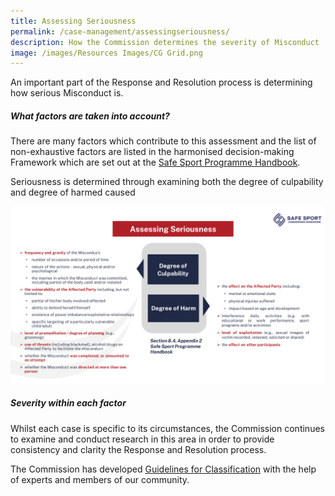 ```yaml
---
title: Assessing Seriousness
permalink: /case-management/assessingseriousness/
description: How the Commission determines the severity of Misconduct
image: /images/Resources Images/CG Grid.png
---
```


An important part of the Response and Resolution process is determining how serious Misconduct is. 

##### **What factors are taken into account?**

There are many factors which contribute to this assessment and the list of non-exhaustive factors are listed in the harmonised decision-making Framework which are set out at the [Safe Sport Programme Handbook](/files/Safe%20Sport%20Programme%20Handbook%20101.pdf).

Seriousness is determined through examining both the degree of culpability and degree of harmed caused

![](/images/assessmentofseriousness.png)


##### **Severity within each factor**

Whilst each case is specific to its circumstances, the Commission continues to examine and conduct research in this area in order to provide consistency and clarity the Response and Resolution process. 

The Commission has developed  [Guidelines for Classification](https://www.safesport.sg/resources/projects/classification/) with the help of experts and members of our community.